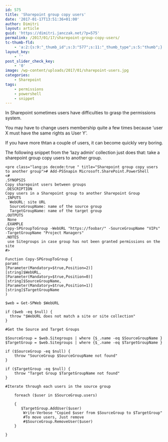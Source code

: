 ```yaml
---
id: 575
title: 'Sharepoint group copy users'
date: '2017-01-17T13:51:36+01:00'
author: Dimitri
layout: article
guid: 'https://dimitri.janczak.net/?p=575'
permalink: /2017/01/17/sharepoint-group-copy-users/
tc-thumb-fld:
    - 'a:2:{s:9:"_thumb_id";s:3:"577";s:11:"_thumb_type";s:5:"thumb";}'
layout_key:
    - ''
post_slider_check_key:
    - '0'
image: /wp-content/uploads/2017/01/sharepoint-users.jpg
categories:
    - Sharepoint
tags:
    - permissions
    - powershell
    - snippet
---
```


In Sharepoint sometimes users have difficulties to grasp the permissions system.

You may have to change users membership quite a few times because ‘user X must have the same rights as User Y’.

If you have more thtan a couple of users, it can become quickly very boring.

The following snippet from the ‘lazy admin’ collection just does that: take a sharepoint group copy users to another group.

```
<pre class="lang:ps decode:true " title="Sharepoint group copy users to another group"># Add-PSSnapin Microsoft.SharePoint.PowerShell 
<#
.SYNOPSIS 
Copy sharepoint users between groups
.DESCRIPTION 
Copy users in a Sharepoint group to another Sharepoint Group
.INPUTS 
  WebURL: site URL
  SourceGroupName: name of the source group
  TargetGroupName: name of the target group
.OUTPUTS 
 None
.EXAMPLE 
Copy-SPGroupToGroup -WebURL "https://foobar/" -SourceGroupName "VIPs" -TargetGroupName "Project Managers"
.NOTES 
 use Sitegroups in case group has not been granted permissions on the site
#>

Function Copy-SPGroupToGroup {
param(
[Parameter(Mandatory=$true,Position=2)]
[string]$WebURL,
[Parameter(Mandatory=$true,Position=0)]
[string]$SourceGroupName,
[Parameter(Mandatory=$true,Position=1)]
[string]$TargetGroupName
)

$web = Get-SPWeb $WebURL

if ($web -eq $null) {
  throw "$WebURL does not match a site or site collection"
}

#Get the Source and Target Groups

$SourceGroup = $web.Sitegroups | where {$_.name -eq $SourceGroupName }
$TargetGroup = $web.Sitegroups | where {$_.name -eq $TargetGroupName }

if ($SourceGroup -eq $null) {
    throw "SourceGroup $SourceGroupName not found"
} 

if ($TargetGroup -eq $null) {
    throw "Target Group $TargetGroupName not found"
} 

#Iterate through each users in the source group

    foreach ($user in $SourceGroup.users)

    {
       $TargetGroup.AddUser($user)
        Write-Verbose "Copied $user from $SourceGroup to $TargetGroup"
        #To move users, Just remove
        #$SourceGroup.RemoveUser($user)
    }

}

```
